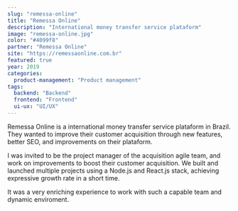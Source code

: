 ```yaml
---
slug: "remessa-online"
title: "Remessa Online"
description: "International money transfer service plataform"
image: "remessa-online.jpg"
color: "#4099f8"
partner: "Remessa Online"
site: "https://remessaonline.com.br"
featured: true
year: 2019
categories:
  product-management: "Product management"
tags:
  backend: "Backend"
  frontend: "Frontend"
  ui-ux: "UI/UX"
---
```

Remessa Online is a international money transfer service plataform in Brazil. They wanted to improve their customer acquisition through new features, better SEO, and improvements on their plataform.

I was invited to be the project manager of the acquisition agile team, and work on improvements to boost their customer acquisition. We built and launched multiple projects using a Node.js and React.js stack, achieving expressive growth rate in a short time.

It was a very enriching experience to work with such a capable team and dynamic enviroment.

<v-image
  size="desktop"
  image="/projects/remessa-online/remessa-online-1.jpg" />

<v-image
  size="mobile"
  image="/projects/remessa-online/remessa-online-2.jpg" />
